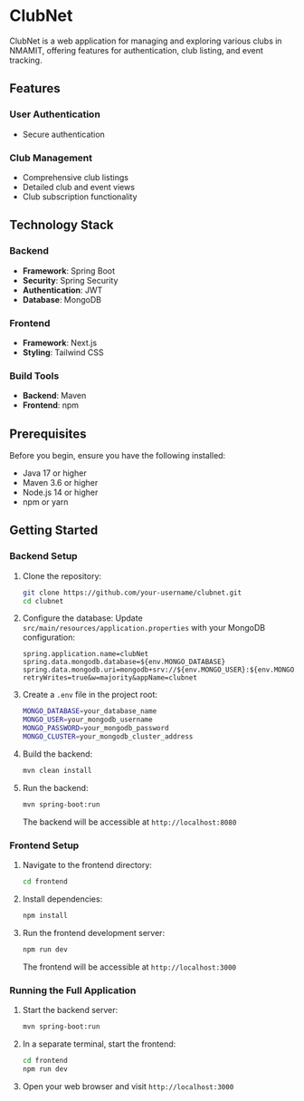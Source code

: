 # ClubNet

ClubNet is a web application for managing and exploring various clubs in NMAMIT, offering features for authentication, club listing, and event tracking.

## Features

### User Authentication
- Secure authentication

### Club Management
- Comprehensive club listings
- Detailed club and event views
- Club subscription functionality

## Technology Stack

### Backend
- **Framework**: Spring Boot
- **Security**: Spring Security
- **Authentication**: JWT
- **Database**: MongoDB

### Frontend
- **Framework**: Next.js
- **Styling**: Tailwind CSS

### Build Tools
- **Backend**: Maven
- **Frontend**: npm

## Prerequisites

Before you begin, ensure you have the following installed:

- Java 17 or higher
- Maven 3.6 or higher
- Node.js 14 or higher
- npm or yarn

## Getting Started

### Backend Setup

1. Clone the repository:
   ```bash
   git clone https://github.com/your-username/clubnet.git
   cd clubnet
   ```

2. Configure the database:
   Update `src/main/resources/application.properties` with your MongoDB configuration:
   ```properties
   spring.application.name=clubNet
   spring.data.mongodb.database=${env.MONGO_DATABASE}
   spring.data.mongodb.uri=mongodb+srv://${env.MONGO_USER}:${env.MONGO_PASSWORD}@${env.MONGO_CLUSTER}/?retryWrites=true&w=majority&appName=clubnet
   ```

3. Create a `.env` file in the project root:
   ```bash
   MONGO_DATABASE=your_database_name
   MONGO_USER=your_mongodb_username
   MONGO_PASSWORD=your_mongodb_password
   MONGO_CLUSTER=your_mongodb_cluster_address
   ```

4. Build the backend:
   ```bash
   mvn clean install
   ```

5. Run the backend:
   ```bash
   mvn spring-boot:run
   ```
   The backend will be accessible at `http://localhost:8080`

### Frontend Setup

1. Navigate to the frontend directory:
   ```bash
   cd frontend
   ```

2. Install dependencies:
   ```bash
   npm install
   ```

3. Run the frontend development server:
   ```bash
   npm run dev
   ```
   The frontend will be accessible at `http://localhost:3000`

### Running the Full Application

1. Start the backend server:
   ```bash
   mvn spring-boot:run
   ```

2. In a separate terminal, start the frontend:
   ```bash
   cd frontend
   npm run dev
   ```

3. Open your web browser and visit `http://localhost:3000`
